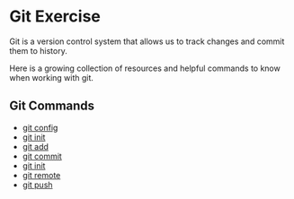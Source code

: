 # Git Exercise

Git is a version control system that allows us to track changes and commit them to history.

Here is a growing collection of resources and helpful commands to know when working with git.

## Git Commands

- [git config](./Commands/Config.md)
- [git init](./Commands/Init.md)
- [git add](./Commands/Add.md)
- [git commit](./Commands/Commit.md)
- [git init](./Commands/Init.md)
- [git remote](./Commands/Remote.md)
- [git push](./Commands/Push.md)
